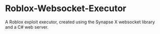 # Roblox-Websocket-Executor
A Roblox exploit executor, created using the Synapse X websocket library and a C# web server.

